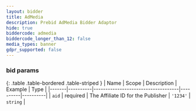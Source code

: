 ```yaml
---
layout: bidder
title: AdMedia
description: Prebid AdMedia Bidder Adaptor
hide: true
biddercode: admedia
biddercode_longer_than_12: false
media_types: banner
gdpr_supported: false
---
```



### bid params

{: .table .table-bordered .table-striped }
| Name  | Scope    | Description                        | Example  | Type     |
|-------|----------|------------------------------------|----------|----------|
| `aid` | required | The Affiliate ID for the Publisher | `'1234'` | `string` |
